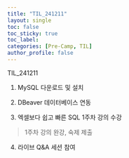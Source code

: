 ```yaml
---
title: "TIL_241211"
layout: single
toc: false
toc_sticky: true
toc_label: 
categories: [Pre-Camp, TIL]
author_profile: false
---
```


TIL_241211

1. MySQL 다운로드 및 설치

2. DBeaver 데이터베이스 연동

3. 엑셀보다 쉽고 빠른 SQL 1주차 강의 수강
> 1주차 강의 완강, 숙제 제출

4. 라이브 Q&A 세션 참여